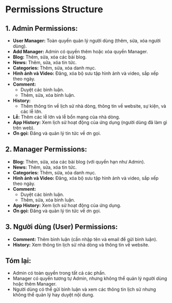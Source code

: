 # Permissions Structure

## 1. Admin Permissions:
- **User Manager:** Toàn quyền quản lý người dùng (thêm, sửa, xóa người dùng).
- **Add Manager:** Admin có quyền thêm hoặc xóa quyền Manager.
- **Blog:** Thêm, sửa, xóa các bài blog.
- **News:** Thêm, sửa, xóa tin tức.
- **Categories:** Thêm, sửa, xóa danh mục.
- **Hình ảnh và Video:** Đăng, xóa bộ sưu tập hình ảnh và video, sắp xếp theo ngày.
- **Comment:**
  - Duyệt các bình luận.
  - Thêm, sửa, xóa bình luận.
- **History:**
  - Thêm thông tin về lịch sử nhà dòng, thông tin về website, sự kiện, và các lễ lớn.
- **Lễ:** Thêm các lễ lớn và lễ bổn mạng của nhà dòng.
- **App History:** Xem lịch sử hoạt động của ứng dụng (người dùng đã làm gì trên web).
- **Ơn gọi:** Đăng và quản lý tin tức về ơn gọi.

## 2. Manager Permissions:
- **Blog:** Thêm, sửa, xóa các bài blog (với quyền hạn như Admin).
- **News:** Thêm, sửa, xóa tin tức.
- **Categories:** Thêm, sửa, xóa danh mục.
- **Hình ảnh và Video:** Đăng, xóa bộ sưu tập hình ảnh và video, sắp xếp theo ngày.
- **Comment:**
  - Duyệt các bình luận.
  - Thêm, sửa, xóa bình luận.
- **App History:** Xem lịch sử hoạt động của ứng dụng.
- **Ơn gọi:** Đăng và quản lý tin tức về ơn gọi.

## 3. Người dùng (User) Permissions:
- **Comment:** Thêm bình luận (cần nhập tên và email để gửi bình luận).
- **History:** Xem thông tin lịch sử nhà dòng và thông tin về website.

## Tóm lại:
- Admin có toàn quyền trong tất cả các phần.
- Manager có quyền tương tự Admin, nhưng không thể quản lý người dùng hoặc thêm Manager.
- Người dùng có thể gửi bình luận và xem các thông tin lịch sử nhưng không thể quản lý hay duyệt nội dung.
